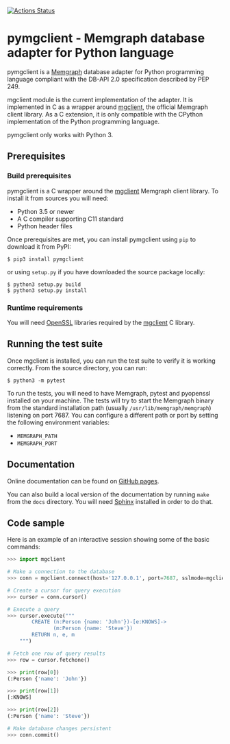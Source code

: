 [![Actions Status](https://github.com/memgraph/pymgclient/workflows/CI/badge.svg)](https://github.com/memgraph/pymgclient/actions)

# pymgclient - Memgraph database adapter for Python language

pymgclient is a [Memgraph](https://memgraph.com) database adapter for Python
programming language compliant with the DB-API 2.0 specification described by
PEP 249.

mgclient module is the current implementation of the adapter. It is implemented
in C as a wrapper around [mgclient](https://github.com/memgraph/mgclient), the
official Memgraph client library. As a C extension, it is only compatible with
the CPython implementation of the Python programming language.

pymgclient only works with Python 3.

## Prerequisites

### Build prerequisites

pymgclient is a C wrapper around the
[mgclient](https://github.com/memgraph/mgclient) Memgraph client library. To
install it from sources you will need:

  * Python 3.5 or newer
  * A C compiler supporting C11 standard
  * Python header files

Once prerequisites are met, you can install pymgclient using `pip` to download
it from PyPI:

```
$ pip3 install pymgclient
```

or using `setup.py` if you have downloaded the source package locally:

```
$ python3 setup.py build
$ python3 setup.py install
```

### Runtime requirements

You will need [OpenSSL](https://www.openssl.org/) libraries required by
the [mgclient](https://github.com/memgraph/mgclient) C library.

## Running the test suite

Once mgclient is installed, you can run the test suite to verify it is working
correctly. From the source directory, you can run:

```
$ python3 -m pytest
```

To run the tests, you will need to have Memgraph, pytest and pyopenssl
installed on your machine. The tests will try to start the Memgraph binary from
the standard installation path (usually `/usr/lib/memgraph/memgraph`) listening
on port 7687. You can configure a different path or port by setting the
following environment variables:

  * `MEMGRAPH_PATH`
  * `MEMGRAPH_PORT`

## Documentation

Online documentation can be found on [GitHub
pages](https://memgraph.github.io/pymgclient/).

You can also build a local version of the documentation by running `make` from
the `docs` directory. You will need [Sphinx](http://www.sphinx-doc.org/)
installed in order to do that.

## Code sample

Here is an example of an interactive session showing some of the basic commands:

```python
>>> import mgclient

# Make a connection to the database
>>> conn = mgclient.connect(host='127.0.0.1', port=7687, sslmode=mgclient.MG_SSLMODE_REQUIRE)

# Create a cursor for query execution
>>> cursor = conn.cursor()

# Execute a query
>>> cursor.execute("""
        CREATE (n:Person {name: 'John'})-[e:KNOWS]->
               (m:Person {name: 'Steve'})
        RETURN n, e, m
    """)

# Fetch one row of query results
>>> row = cursor.fetchone()

>>> print(row[0])
(:Person {'name': 'John'})

>>> print(row[1])
[:KNOWS]

>>> print(row[2])
(:Person {'name': 'Steve'})

# Make database changes persistent
>>> conn.commit()
```
